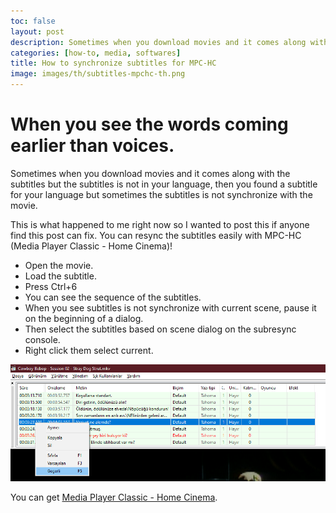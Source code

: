 ```yaml
---
toc: false
layout: post
description: Sometimes when you download movies and it comes along with the subtitles but the subtitles is not in your language, then you found a subtitle for your language but sometimes the subtitles is not synchronize with the movie.
categories: [how-to, media, softwares]
title: How to synchronize subtitles for MPC-HC
image: images/th/subtitles-mpchc-th.png
---
```

# When you see the words coming earlier than voices.

Sometimes when you download movies and it comes along with the subtitles but the subtitles is not in your language, then you found a subtitle for your language but sometimes the subtitles is not synchronize with the movie.

This is what happened to me right now so I wanted to post this if anyone find this post can fix. You can resync the subtitles easily with MPC-HC (Media Player Classic - Home Cinema)!

- Open the movie.
- Load the subtitle.
- Press Ctrl+6
- You can see the sequence of the subtitles.
- When you see subtitles is not synchronize with current scene, pause it on the beginning of a dialog.
- Then select the subtitles based on scene dialog on the subresync console.
- Right click them select current.

![This is how it looks](/images/mpc-hc-resync.png "The red subtitles indicate where I am right now but the subtitle that I highleted is actually what I hear.")

You can get [Media Player Classic - Home Cinema](https://mpc-hc.org/).